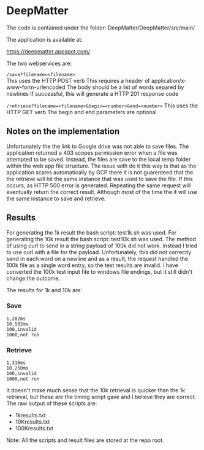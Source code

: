 # DeepMatter

The code is contained under the folder: DeepMatter/DeepMatter/src/main/

The application is available at:

https://deepmatter.appspot.com/

The two webservices are:

`/save?filename=<filename>`  
This uses the HTTP POST verb
This requires a header of application/x-www-form-urlencoded
The body should be a list of words separed by newlines
If successful, this will generate a HTTP 201 response code

`/retrieve?filename=<filename>&begin=<number>&end=<number>`
This uses the HTTP GET verb
The begin and end parameters are optional
  
## Notes on the implementation

Unfortunately the the link to Google drive was not able to save files.
The application returned a 403 scopes permission error when a file was attempted to be saved.
Instead, the files are save to the local temp folder within the web app file structure.
The issue with do it this way is that as the application scales automatically by GCP there it is not guarenteed that the the retrieve will hit the same instance that was used to save the file.  If this occurs, as HTTP 500 error is generated. Repeating the same request will eventually return the correct result.  Although most of the time the it will use the same instance to save and retrieve.

## Results

For generating the 1k result the bash script: test1k.sh was used.
For generating the 10k result the bash script: test10k.sh was used.
The method of using curl to send in a string payload of 100k did not work.
Instead I tried to use curl with a file for the payload.  Unfortunately, this did not correctly send in each word on a newline and as a result, the request handled the 100k file as a single word entry, so the test results are invalid.  I have converted the 100k test input file to windows file endings, but it still didn't change the outcome.

The results for 1k and 10k are:

### Save
```
1,282ms
10,502ms
100,invalid
1000,not run
```

### Retrieve
```
1,316ms
10,250ms
100,invalid
1000,not run
```

It doesn't make much sense that the 10k retrieval is quicker than the 1k retrieval, but these are the timing script gave and I believe they are correct.
The raw output of these scripts are:
  * 1kresults.txt
  * 10Kresults.txt
  * 100Kresults.txt
  
Note: All the scripts and result files are stored at the repo root.
